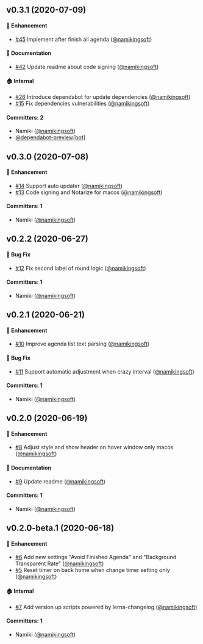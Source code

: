 
## v0.3.1 (2020-07-09)

#### :rocket: Enhancement
* [#45](https://github.com/namikingsoft/interv-timer/pull/45) Implement after finish all agenda ([@namikingsoft](https://github.com/namikingsoft))

#### :memo: Documentation
* [#42](https://github.com/namikingsoft/interv-timer/pull/42) Update readme about code signing ([@namikingsoft](https://github.com/namikingsoft))

#### :house: Internal
* [#26](https://github.com/namikingsoft/interv-timer/pull/26) Introduce dependabot for update dependencies ([@namikingsoft](https://github.com/namikingsoft))
* [#15](https://github.com/namikingsoft/interv-timer/pull/15) Fix dependencies vulnerabilities ([@namikingsoft](https://github.com/namikingsoft))

#### Committers: 2
- Namiki ([@namikingsoft](https://github.com/namikingsoft))
- [@dependabot-preview[bot]](https://github.com/apps/dependabot-preview)


## v0.3.0 (2020-07-08)

#### :rocket: Enhancement
* [#14](https://github.com/namikingsoft/interv-timer/pull/14) Support auto updater ([@namikingsoft](https://github.com/namikingsoft))
* [#13](https://github.com/namikingsoft/interv-timer/pull/13) Code signing and Notarize for macos ([@namikingsoft](https://github.com/namikingsoft))

#### Committers: 1
- Namiki ([@namikingsoft](https://github.com/namikingsoft))


## v0.2.2 (2020-06-27)

#### :bug: Bug Fix
* [#12](https://github.com/namikingsoft/interv-timer/pull/12) Fix second label of round logic ([@namikingsoft](https://github.com/namikingsoft))

#### Committers: 1
- Namiki ([@namikingsoft](https://github.com/namikingsoft))


## v0.2.1 (2020-06-21)

#### :rocket: Enhancement
* [#10](https://github.com/namikingsoft/interv-timer/pull/10) Improve agenda list text parsing ([@namikingsoft](https://github.com/namikingsoft))

#### :bug: Bug Fix
* [#11](https://github.com/namikingsoft/interv-timer/pull/11) Support automatic adjustment when crazy interval ([@namikingsoft](https://github.com/namikingsoft))

#### Committers: 1
- Namiki ([@namikingsoft](https://github.com/namikingsoft))


## v0.2.0 (2020-06-19)

#### :rocket: Enhancement
* [#8](https://github.com/namikingsoft/interv-timer/pull/8) Adjust style and show header on hover window only macos  ([@namikingsoft](https://github.com/namikingsoft))

#### :memo: Documentation
* [#9](https://github.com/namikingsoft/interv-timer/pull/9) Update readme ([@namikingsoft](https://github.com/namikingsoft))

#### Committers: 1
- Namiki ([@namikingsoft](https://github.com/namikingsoft))


## v0.2.0-beta.1 (2020-06-18)

#### :rocket: Enhancement
* [#6](https://github.com/namikingsoft/interv-timer/pull/6) Add new settings "Avoid Finished Agenda" and "Background Transparent Rate" ([@namikingsoft](https://github.com/namikingsoft))
* [#5](https://github.com/namikingsoft/interv-timer/pull/5) Reset timer on back home when change timer setting only ([@namikingsoft](https://github.com/namikingsoft))

#### :house: Internal
* [#7](https://github.com/namikingsoft/interv-timer/pull/7) Add version up scripts powered by lerna-changelog ([@namikingsoft](https://github.com/namikingsoft))

#### Committers: 1
- Namiki ([@namikingsoft](https://github.com/namikingsoft))
